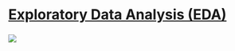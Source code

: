 # [Exploratory Data Analysis (EDA)](https://github.com/dandersonghub/Exploratory-Data-Analysis/blob/main/EDA.ipynb)


###
![](https://github.com/dandersonghub/Exploratory-Data-Analysis/blob/main/Heatmap.png)
